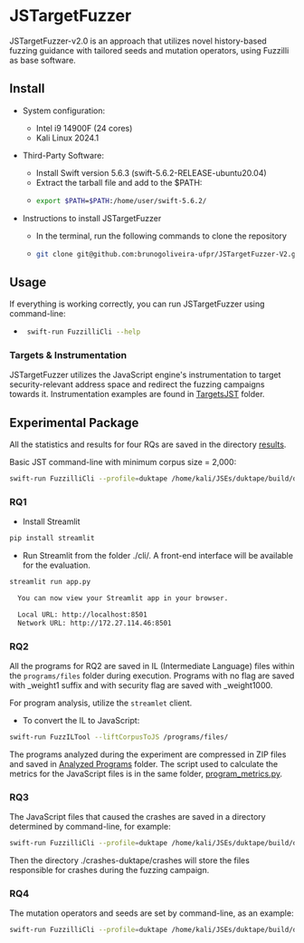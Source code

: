 # JSTargetFuzzer

JSTargetFuzzer-v2.0 is an approach that utilizes novel history-based fuzzing guidance with tailored seeds and mutation operators, using Fuzzilli as base software.

## Install

* System configuration:
  * Intel i9 14900F (24 cores)
  * Kali Linux 2024.1

* Third-Party Software:
  * Install Swift version 5.6.3 (swift-5.6.2-RELEASE-ubuntu20.04)
  * Extract the tarball file and add to the $PATH:
  * ```bash
    export $PATH=$PATH:/home/user/swift-5.6.2/

* Instructions to install JSTargetFuzzer
  * In the terminal, run the following commands to clone the repository
  * ```bash
    git clone git@github.com:brunogoliveira-ufpr/JSTargetFuzzer-V2.git
  
## Usage
If everything is working correctly, you can run JSTargetFuzzer using command-line:
* ```bash
   swift-run FuzzilliCli --help

### Targets & Instrumentation

JSTargetFuzzer utilizes the JavaScript engine's instrumentation to target security-relevant address space and redirect the fuzzing campaigns towards it.
Instrumentation examples are found in [TargetsJST](./TargetsJST/) folder.

## Experimental Package
All the statistics and results for four RQs are saved in the directory [results](./results). 

Basic JST command-line with minimum corpus size = 2,000:
```bash
swift-run FuzzilliCli --profile=duktape /home/kali/JSEs/duktape/build/duk-fuzzilli --minCorpusSize=2000
```

### RQ1
* Install Streamlit
```bash
pip install streamlit
```
* Run Streamlit from the folder ./cli/. A front-end interface will be available for the evaluation.
```bash
streamlit run app.py

  You can now view your Streamlit app in your browser.

  Local URL: http://localhost:8501
  Network URL: http://172.27.114.46:8501
```
### RQ2
All the programs for RQ2 are saved in IL (Intermediate Language) files within the `programs/files` folder during execution. Programs with no flag are saved with _weight1 suffix and with security flag are saved with _weight1000.

For program analysis, utilize the `streamlet` client.
* To convert the IL to JavaScript:
```bash
swift-run FuzzILTool --liftCorpusToJS /programs/files/
```  

The programs analyzed during the experiment are compressed in ZIP files and saved in [Analyzed Programs](./analyzed-programs/) folder.
The script used to calculate the metrics for the JavaScript files is in the same folder, [program_metrics.py](./analyzed_programs/program_metrics.py).

### RQ3
The JavaScript files that caused the crashes are saved in a directory determined by command-line, for example:
```bash
swift-run FuzzilliCli --profile=duktape /home/kali/JSEs/duktape/build/duk-fuzzilli --storagePath=./crashes-duktape/
```
Then the directory ./crashes-duktape/crashes will store the files responsible for crashes during the fuzzing campaign.


### RQ4
The mutation operators and seeds are set by command-line, as an example:
```bash
swift-run FuzzilliCli --profile=duktape /home/kali/JSEs/duktape/build/duk-fuzzilli --mutators=splice,combine,operation,exploration,codegen --minCorpusSize=2000
```




